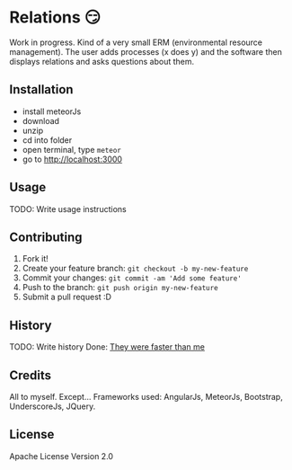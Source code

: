 # Relations :smirk:

Work in progress.
Kind of a very small ERM (environmental resource management). The user adds processes (x does y) and the software then displays relations and asks questions about them.

## Installation

* install meteorJs
* download
* unzip
* cd into folder
* open terminal, type `meteor`
* go to [http://localhost:3000](http://localhost:3000)

## Usage

TODO: Write usage instructions

## Contributing

1. Fork it!
2. Create your feature branch: `git checkout -b my-new-feature`
3. Commit your changes: `git commit -am 'Add some feature'`
4. Push to the branch: `git push origin my-new-feature`
5. Submit a pull request :D

## History

TODO: Write history
Done: [They were faster than me](https://en.wikipedia.org/wiki/History_of_the_world)

## Credits

All to myself. Except...
Frameworks used: AngularJs, MeteorJs, Bootstrap, UnderscoreJs, JQuery.

## License

Apache License Version 2.0
